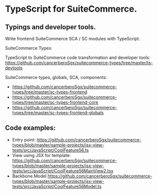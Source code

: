 # TypeScript for SuiteCommerce. 

## Typings and developer tools.

Write frontend SuiteCommerce SCA / SC modules with TypeScript. 

SuiteCommerce Types:

TypeScript to SuiteCommerce code transformation and developer tools:  https://github.com/cancerberoSgx/suitecommerce-types/tree/master/ts-devtools

SuiteCommerce types, globals, SCA, components: 

 * https://github.com/cancerberoSgx/suitecommerce-types/tree/master/sc-types-frontend
 * https://github.com/cancerberoSgx/suitecommerce-types/tree/master/sc-types-frontend-core
 * https://github.com/cancerberoSgx/suitecommerce-types/tree/master/sc-types-frontend-globals


## Code examples: 

 * Entry point: https://github.com/cancerberoSgx/suitecommerce-types/blob/master/sample-projects/jsx-view-tests/src/JavaScript/CoolFeature56.ts
 * View using JSX for template: https://github.com/cancerberoSgx/suitecommerce-types/blob/master/sample-projects/jsx-view-tests/src/JavaScript/CoolFeature56MainView2.tsx
 * Backbone.Model https://github.com/cancerberoSgx/suitecommerce-types/blob/master/sample-projects/jsx-view-tests/src/JavaScript/CoolFeature56Model.ts